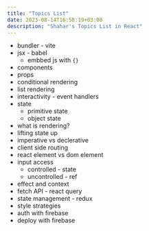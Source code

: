 ```yaml
---
title: "Topics List"
date: 2023-08-14T16:58:19+03:00
description: "Shahar's Topics List in React"
---
```


* bundler - vite
* jsx - babel
  * embbed js with `{}`
* components
* props
* conditional rendering
* list rendering
* interactivity - event handlers
* state
  * primitive state
  * object state
* what is rendering?
* lifting state up
* imperative vs declerative
* client side routing
* react element vs dom element
* input access
  * controlled - state
  * uncontrolled - ref
* effect and context
* fetch API - react query
* state management - redux
* style strategies
* auth with firebase
* deploy with firebase

